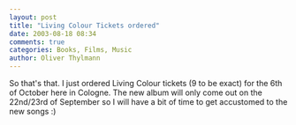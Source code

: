 ```yaml
---
layout: post
title: "Living Colour Tickets ordered"
date: 2003-08-18 08:34
comments: true
categories: Books, Films, Music
author: Oliver Thylmann
---
```



So that's that. I just ordered Living Colour tickets (9 to be exact) for the 6th of October here in Cologne. The new album will only come out on the 22nd/23rd of September so I will have a bit of time to get accustomed to the new songs :)



